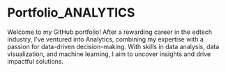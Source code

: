 # Portfolio_ANALYTICS
Welcome to my GitHub portfolio! After a rewarding career in the edtech industry, I've ventured into Analytics, combining my expertise with a passion for data-driven decision-making. With skills in data analysis, data visualization, and machine learning, I aim to uncover insights and drive impactful solutions.
